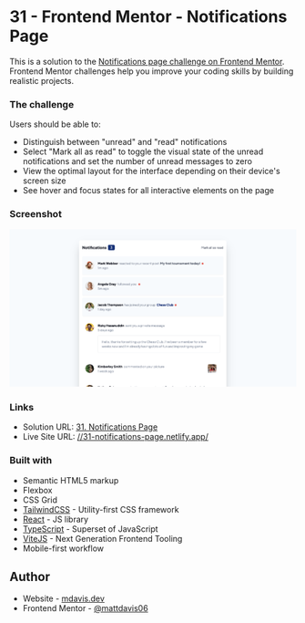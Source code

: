 # 31 - Frontend Mentor - Notifications Page

This is a solution to the [Notifications page challenge on Frontend Mentor](https://www.frontendmentor.io/challenges/notifications-page-DqK5QAmKbC). Frontend Mentor challenges help you improve your coding skills by building realistic projects.

### The challenge

Users should be able to:

- Distinguish between "unread" and "read" notifications
- Select "Mark all as read" to toggle the visual state of the unread notifications and set the number of unread messages to zero
- View the optimal layout for the interface depending on their device's screen size
- See hover and focus states for all interactive elements on the page

### Screenshot

![](./screenshot.jpg)

### Links

- Solution URL: [31. Notifications Page](https://github.com/mattdavis06/Frontend-Mentor-Projects/tree/main/31.%20notifications-page)
- Live Site URL: [//31-notifications-page.netlify.app/](https://31-notifications-page.netlify.app/)

### Built with

- Semantic HTML5 markup
- Flexbox
- CSS Grid
- [TailwindCSS](https://tailwindcss.com/) - Utility-first CSS framework
- [React](https://reactjs.org/) - JS library
- [TypeScript](https://www.typescriptlang.org/) - Superset of JavaScript
- [ViteJS](https://vitejs.dev/) - Next Generation Frontend Tooling
- Mobile-first workflow

## Author

- Website - [mdavis.dev](https://www.mdavis.dev)
- Frontend Mentor - [@mattdavis06](https://www.frontendmentor.io/profile/mattdavis06)
